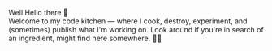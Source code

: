 Well Hello there 👋\
Welcome to my code kitchen ― where I cook, destroy, experiment, and (sometimes) publish what I'm working on. Look around if you're in search of an ingredient, might find here somewhere. 👨‍🍳
